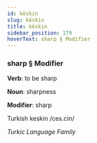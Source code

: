 ```yaml
---
id: këskin
slug: këskin
title: këskin
sidebar_position: 179
hoverText: sharp § Modifier
---
```


### sharp § Modifier

**Verb**: to be sharp

**Noun**: sharpness

**Modifier**: sharp

Turkish keskin /ces.cin/

*Turkic Language Family*